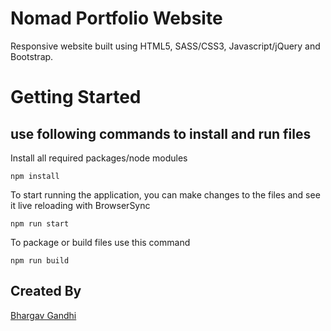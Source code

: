 # Nomad Portfolio Website
Responsive website built using HTML5, SASS/CSS3, Javascript/jQuery and Bootstrap.

# Getting Started

## use following commands to install and run files

Install all required packages/node modules

```npm install```

To start running the application, you can make changes to the files and see it live reloading with BrowserSync

```npm run start```

To package or build files use this command

```npm run build```


## Created By
[Bhargav Gandhi](http://www.bhargavgandhi.com/)

